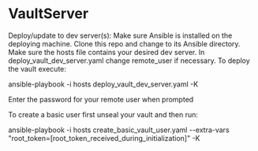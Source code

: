 # VaultServer

Deploy/update to dev server(s):
Make sure Ansible is installed on the deploying machine. 
Clone this repo and change to its Ansible directory. 
Make sure the hosts file contains your desired dev server.
In deploy_vault_dev_server.yaml change remote_user if necessary.
To deploy the vault execute:

ansible-playbook -i hosts deploy_vault_dev_server.yaml -K

Enter the password for your remote user when prompted

To create a basic user first unseal your vault and
then run: 

ansible-playbook -i hosts create_basic_vault_user.yaml --extra-vars "root_token=[root_token_received_during_initialization]" -K
